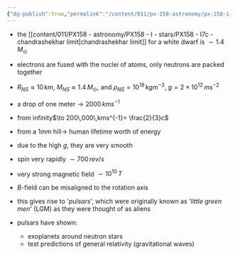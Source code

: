 ```yaml
---
{"dg-publish":true,"permalink":"/content/011/px-158-astronomy/px-158-i-stars/px-158-i7b-neutron-stars/","created":"2024-11-25T10:50:32.000+00:00","updated":"2024-11-26T20:14:25.805+00:00"}
---
```


- the [[content/011/PX158 - astronomy/PX158 - I - stars/PX158 - I7c - chandrashekhar limit\|chandrashekhar limit]] for a white dwarf is $\sim 1.4\,M_{\odot}$
- electrons are fused with the nuclei of atoms, only neutrons are packed together
- $R_{NS}\approx 10\,km$, $M_{NS} \approx 1.4\,M_{\odot}$, and $\rho_{NS}=10^{18}\,kgm^{-3}$, $g = 2\times10^{12}\,ms^{-2}$

- a drop of one meter$\to 2000\,kms^{-1}$
- from infinity$\to 200\,000\,kms^{-1}= \frac{2}{3}c$
- from a $1mm$ hill$\to$ human lifetime worth of energy
- due to the high $g$, they are very smooth

- spin very rapidly $\sim 700\,rev/s$
- very strong magnetic field $\sim 10^{10}\,T$
- $B$-field can be misaligned to the rotation axis
- this gives rise to '*pulsars*', which were originally known as '*little green men*' (LGM) as they were thought of as aliens
- pulsars have shown:
	- exoplanets around neutron stars
	- test predictions of general relativity (gravitational waves)
